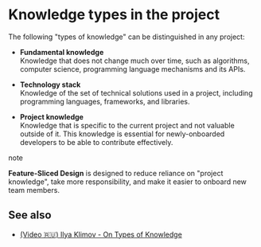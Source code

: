 # Knowledge types in the project

The following "types of knowledge" can be distinguished in any project:

* **Fundamental knowledge**<br /><!-- -->Knowledge that does not change much over time, such as algorithms, computer science, programming language mechanisms and its APIs.

* **Technology stack**<br /><!-- -->Knowledge of the set of technical solutions used in a project, including programming languages, frameworks, and libraries.

* **Project knowledge**<br /><!-- -->Knowledge that is specific to the current project and not valuable outside of it. This knowledge is essential for newly-onboarded developers to be able to contribute effectively.

note

**Feature-Sliced Design** is designed to reduce reliance on "project knowledge", take more responsibility, and make it easier to onboard new team members.

## See also[​](#see-also "Direct link to heading")

* [(Video 🇷🇺) Ilya Klimov - On Types of Knowledge](https://youtu.be/4xyb_tA-uw0?t=249)
